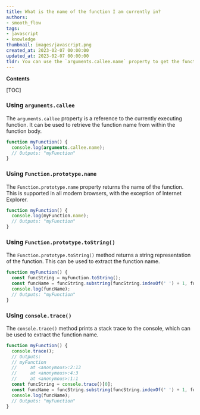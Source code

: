 ```yaml
---
title: What is the name of the function I am currently in?
authors:
- smooth_flow
tags:
- javascript
- knowledge
thumbnail: images/javascript.png
created_at: 2023-02-07 00:00:00
updated_at: 2023-02-07 00:00:00
tldr: You can use the `arguments.callee.name` property to get the function name from within the function in Javascript.
---
```


**Contents**

[TOC]

### Using `arguments.callee`

The `arguments.callee` property is a reference to the currently executing function. It can be used to retrieve the function name from within the function body.

```javascript
function myFunction() {
  console.log(arguments.callee.name);
  // Outputs: "myFunction"
}
```

### Using `Function.prototype.name`

The `Function.prototype.name` property returns the name of the function. This is supported in all modern browsers, with the exception of Internet Explorer.

```javascript
function myFunction() {
  console.log(myFunction.name);
  // Outputs: "myFunction"
}
```

### Using `Function.prototype.toString()`

The `Function.prototype.toString()` method returns a string representation of the function. This can be used to extract the function name.

```javascript
function myFunction() {
  const funcString = myFunction.toString();
  const funcName = funcString.substring(funcString.indexOf(' ') + 1, funcString.indexOf('('));
  console.log(funcName);
  // Outputs: "myFunction"
}
```

### Using `console.trace()`

The `console.trace()` method prints a stack trace to the console, which can be used to extract the function name.

```javascript
function myFunction() {
  console.trace();
  // Outputs: 
  // myFunction
  //     at <anonymous>:2:13
  //     at <anonymous>:4:3
  //     at <anonymous>:1:1
  const funcString = console.trace()[0];
  const funcName = funcString.substring(funcString.indexOf(' ') + 1, funcString.indexOf('('));
  console.log(funcName);
  // Outputs: "myFunction"
}
```
